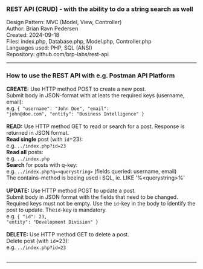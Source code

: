<h3>REST API (CRUD) - with the ability to do a string search as well</h3>
Design Pattern: MVC (Model, View, Controller)<br/>
Author: Brian Ravn Pedersen<br/>
Created: 2024-09-18<br/>
Files: index.php, Database.php, Model.php, Controller.php<br/>
Languages used: PHP, SQL (ANSI)<br/>
Repository: github.com/brp-labs/rest-api<br/>

<hr/>

<h3>How to use the REST API with e.g. Postman API Platform</h3>

<b>CREATE:</b> Use HTTP method POST to create a new post.<br/>
    Submit body in JSON-format with at leats the required keys (username, email):<br/>
      e.g. <code>{ "username": "John Doe", "email": "john&#64;<!-- -->doe&#46;com", "entity": "Business Intelligence" }</code><br/>
<br/>
<b>READ:</b> Use HTTP method GET to read or search for a post. Response is returned in JSON format.<br/>
    <b>Read single</b> post (with <code>id</code>=23):<br/>
    e.g. <code>../index.php?id=23</code><br/>
    <b>Read all</b> posts:<br/>
      e.g. <code>../index.php</code><br/>
    <b>Search</b> for posts with q-key:<br/>
      e.g. <code>../index.php?q=<querystring\></code> (fields queried: username, email)<br/>
      The contains-method is beeing used i SQL, ie. LIKE '%<querystring\>%'<br/>
<br/>
<b>UPDATE:</b> Use HTTP method POST to update a post.<br/>
    Submit body in JSON format with the fields that need to be changed.<br/>
    Required keys must not be empty. Use the <code>id</code>-key in the body to identify the post to update. The<code>id</code>-key is mandatory.<br/>
      e.g. <code>{ "id": 23, "entity": "Development Division" }</code><br/>
<br/>
<b>DELETE:</b> Use HTTP method GET to delete a post.<br/>
    Delete post (with <code>id</code>=23):<br/>
      e.g. <code>../index.php?id=23</code><br/>
<br/>
<hr/>

